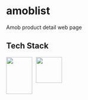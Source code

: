 # amoblist
Amob product detail web page 

## Tech Stack
<div>
<img src="https://images.velog.io/images/hanei100/post/09ec5209-8975-4b03-b1b6-9524c0831077/CSS3_and_HTML5_logos_and_wordmarks.svg" style="float: left; margin-right: 10px; " height="100" width="70" />
<img src="https://cdn.icon-icons.com/icons2/2415/PNG/512/jquery_plain_wordmark_logo_icon_146445.png" style="float: left; margin-right: 10px; " height="70"/>
</div>
